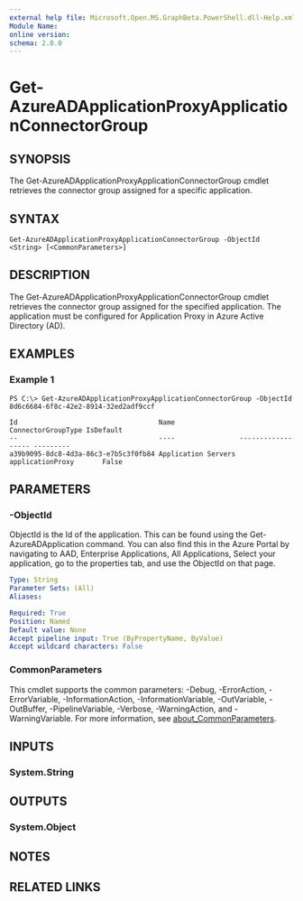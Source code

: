 ```yaml
---
external help file: Microsoft.Open.MS.GraphBeta.PowerShell.dll-Help.xml
Module Name:
online version:
schema: 2.0.0
---
```


# Get-AzureADApplicationProxyApplicationConnectorGroup

## SYNOPSIS
The Get-AzureADApplicationProxyApplicationConnectorGroup cmdlet retrieves the connector group assigned for a specific application.

## SYNTAX

```
Get-AzureADApplicationProxyApplicationConnectorGroup -ObjectId <String> [<CommonParameters>]
```

## DESCRIPTION
The Get-AzureADApplicationProxyApplicationConnectorGroup cmdlet retrieves the connector group assigned for the specified application.
The application must be configured for Application Proxy in Azure Active Directory (AD).

## EXAMPLES

### Example 1
```
PS C:\> Get-AzureADApplicationProxyApplicationConnectorGroup -ObjectId 8d6c6684-6f8c-42e2-8914-32ed2adf9ccf

Id                                   Name                ConnectorGroupType IsDefault
--                                   ----                ------------------ ---------
a39b9095-8dc8-4d3a-86c3-e7b5c3f0fb84 Application Servers applicationProxy       False
```

## PARAMETERS

### -ObjectId
ObjectId is the Id of the application.
This can be found using the Get-AzureADApplication command.
You can also find this in the Azure Portal by navigating to AAD, Enterprise Applications, All Applications, Select your application, go to the properties tab, and use the ObjectId on that page.

```yaml
Type: String
Parameter Sets: (All)
Aliases:

Required: True
Position: Named
Default value: None
Accept pipeline input: True (ByPropertyName, ByValue)
Accept wildcard characters: False
```

### CommonParameters
This cmdlet supports the common parameters: -Debug, -ErrorAction, -ErrorVariable, -InformationAction, -InformationVariable, -OutVariable, -OutBuffer, -PipelineVariable, -Verbose, -WarningAction, and -WarningVariable. For more information, see [about_CommonParameters](http://go.microsoft.com/fwlink/?LinkID=113216).

## INPUTS

### System.String
## OUTPUTS

### System.Object
## NOTES

## RELATED LINKS

